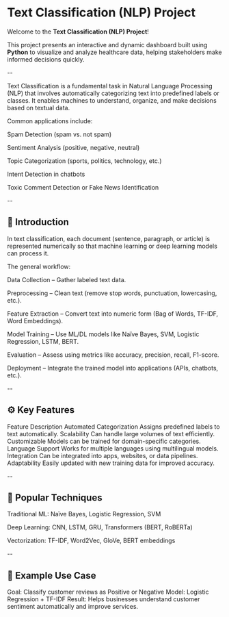 # Text Classification (NLP) Project

Welcome to the **Text Classification (NLP) Project**!

This project presents an interactive and dynamic dashboard built using **Python** to visualize and analyze healthcare data, helping stakeholders make informed decisions quickly.

--

Text Classification is a fundamental task in Natural Language Processing (NLP) that involves automatically categorizing text into predefined labels or classes.
It enables machines to understand, organize, and make decisions based on textual data.

Common applications include:

Spam Detection (spam vs. not spam)

Sentiment Analysis (positive, negative, neutral)

Topic Categorization (sports, politics, technology, etc.)

Intent Detection in chatbots

Toxic Comment Detection or Fake News Identification

--

## 📝 Introduction

In text classification, each document (sentence, paragraph, or article) is represented numerically so that machine learning or deep learning models can process it.

The general workflow:

Data Collection – Gather labeled text data.

Preprocessing – Clean text (remove stop words, punctuation, lowercasing, etc.).

Feature Extraction – Convert text into numeric form (Bag of Words, TF-IDF, Word Embeddings).

Model Training – Use ML/DL models like Naïve Bayes, SVM, Logistic Regression, LSTM, BERT.

Evaluation – Assess using metrics like accuracy, precision, recall, F1-score.

Deployment – Integrate the trained model into applications (APIs, chatbots, etc.).

--

## ⚙️ Key Features
Feature	Description
Automated Categorization	Assigns predefined labels to text automatically.
Scalability	Can handle large volumes of text efficiently.
Customizable	Models can be trained for domain-specific categories.
Language Support	Works for multiple languages using multilingual models.
Integration	Can be integrated into apps, websites, or data pipelines.
Adaptability	Easily updated with new training data for improved accuracy.

--

## 🧩 Popular Techniques

Traditional ML: Naïve Bayes, Logistic Regression, SVM

Deep Learning: CNN, LSTM, GRU, Transformers (BERT, RoBERTa)

Vectorization: TF-IDF, Word2Vec, GloVe, BERT embeddings

--

## 🚀 Example Use Case

Goal: Classify customer reviews as Positive or Negative
Model: Logistic Regression + TF-IDF
Result: Helps businesses understand customer sentiment automatically and improve services.
